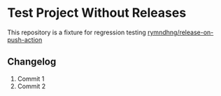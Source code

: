 # Test Project Without Releases

This repository is a fixture for regression testing [rymndhng/release-on-push-action](https://github.com/rymndhng/release-on-push-action)

## Changelog

1. Commit 1
2. Commit 2
